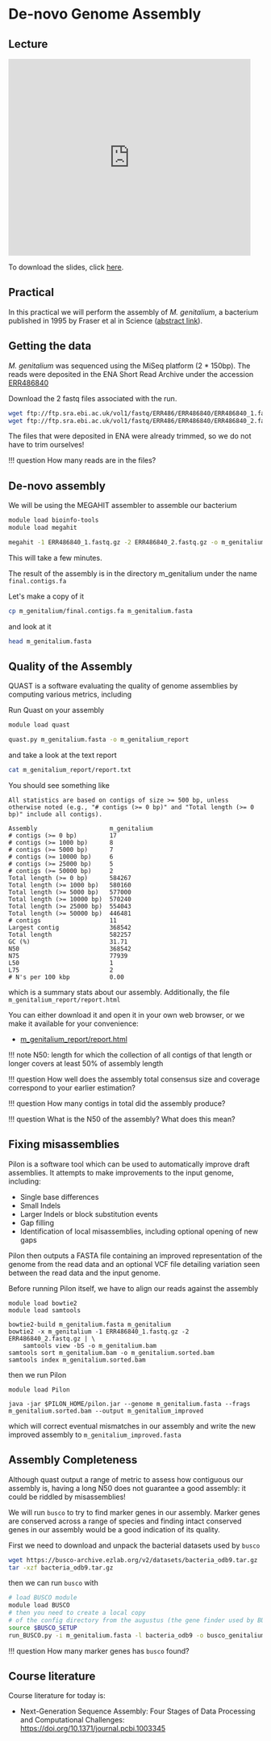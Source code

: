 # De-novo Genome Assembly

## Lecture

<iframe src="https://docs.google.com/presentation/d/e/2PACX-1vRKVI_pHGubDWeRPaAO7c9g55DzHMO5Lgd7g7AZXvjB77wAAb-wED82lXgV5P7GPF02k-21YMx8ObaX/embed?start=false&loop=false&delayms=3000" frameborder="0" width="480" height="389" allowfullscreen="true" mozallowfullscreen="true" webkitallowfullscreen="true"></iframe>

To download the slides, click [here](https://docs.google.com/presentation/d/1FzKPw7QSSj-AXtMcq5YhNZHFB37ILd84_ygE0NZg8nQ/export/pptx).

## Practical

In this practical we will perform the assembly of _M. genitalium_, a bacterium published in 1995 by Fraser et al in Science ([abstract link](https://www.ncbi.nlm.nih.gov/pubmed/7569993)).

## Getting the data

_M. genitalium_ was sequenced using the MiSeq platform (2 \* 150bp).
The reads were deposited in the ENA Short Read Archive under the accession [ERR486840](https://www.ebi.ac.uk/ena/data/view/ERR486840)

Download the 2 fastq files associated with the run.

```bash
wget ftp://ftp.sra.ebi.ac.uk/vol1/fastq/ERR486/ERR486840/ERR486840_1.fastq.gz
wget ftp://ftp.sra.ebi.ac.uk/vol1/fastq/ERR486/ERR486840/ERR486840_2.fastq.gz
```

The files that were deposited in ENA were already trimmed, so we do not have to trim ourselves!

!!! question
How many reads are in the files?

## De-novo assembly

We will be using the MEGAHIT assembler to assemble our bacterium

```bash
module load bioinfo-tools
module load megahit

megahit -1 ERR486840_1.fastq.gz -2 ERR486840_2.fastq.gz -o m_genitalium
```

This will take a few minutes.

The result of the assembly is in the directory m_genitalium under the name `final.contigs.fa`

Let's make a copy of it

```bash
cp m_genitalium/final.contigs.fa m_genitalium.fasta
```

and look at it

```bash
head m_genitalium.fasta
```

## Quality of the Assembly

QUAST is a software evaluating the quality of genome assemblies by computing various metrics, including

Run Quast on your assembly

```bash
module load quast

quast.py m_genitalium.fasta -o m_genitalium_report
```

and take a look at the text report

```bash
cat m_genitalium_report/report.txt
```

You should see something like

```
All statistics are based on contigs of size >= 500 bp, unless otherwise noted (e.g., "# contigs (>= 0 bp)" and "Total length (>= 0 bp)" include all contigs).

Assembly                    m_genitalium
# contigs (>= 0 bp)         17
# contigs (>= 1000 bp)      8
# contigs (>= 5000 bp)      7
# contigs (>= 10000 bp)     6
# contigs (>= 25000 bp)     5
# contigs (>= 50000 bp)     2
Total length (>= 0 bp)      584267
Total length (>= 1000 bp)   580160
Total length (>= 5000 bp)   577000
Total length (>= 10000 bp)  570240
Total length (>= 25000 bp)  554043
Total length (>= 50000 bp)  446481
# contigs                   11
Largest contig              368542
Total length                582257
GC (%)                      31.71
N50                         368542
N75                         77939
L50                         1
L75                         2
# N's per 100 kbp           0.00
```

which is a summary stats about our assembly.
Additionally, the file `m_genitalium_report/report.html`

You can either download it and open it in your own web browser, or we make it available for your convenience:

- [m_genitalium_report/report.html](data/fastqc/report.html)

!!! note
N50: length for which the collection of all contigs of that length or longer covers at least 50% of assembly length

!!! question
How well does the assembly total consensus size and coverage correspond to your earlier estimation?

!!! question
How many contigs in total did the assembly produce?

!!! question
What is the N50 of the assembly? What does this mean?

## Fixing misassemblies

Pilon is a software tool which can be used to automatically improve draft assemblies.
It attempts to make improvements to the input genome, including:

- Single base differences
- Small Indels
- Larger Indels or block substitution events
- Gap filling
- Identification of local misassemblies, including optional opening of new gaps

Pilon then outputs a FASTA file containing an improved representation of the genome from the read data and an optional VCF file detailing variation seen between the read data and the input genome.

Before running Pilon itself, we have to align our reads against the assembly

```
module load bowtie2
module load samtools

bowtie2-build m_genitalium.fasta m_genitalium
bowtie2 -x m_genitalium -1 ERR486840_1.fastq.gz -2 ERR486840_2.fastq.gz | \
    samtools view -bS -o m_genitalium.bam
samtools sort m_genitalium.bam -o m_genitalium.sorted.bam
samtools index m_genitalium.sorted.bam
```

then we run Pilon

```
module load Pilon

java -jar $PILON_HOME/pilon.jar --genome m_genitalium.fasta --frags m_genitalium.sorted.bam --output m_genitalium_improved
```

which will correct eventual mismatches in our assembly and write the new improved assembly to `m_genitalium_improved.fasta`

## Assembly Completeness

Although quast output a range of metric to assess how contiguous our assembly is, having a long N50 does not guarantee a good assembly: it could be riddled by misassemblies!

We will run `busco` to try to find marker genes in our assembly. Marker genes are conserved across a range of species and finding intact conserved genes in our assembly would be a good indication of its quality.

First we need to download and unpack the bacterial datasets used by `busco`

```bash
wget https://busco-archive.ezlab.org/v2/datasets/bacteria_odb9.tar.gz
tar -xzf bacteria_odb9.tar.gz
```

then we can run `busco` with

```bash
# load BUSCO module
module load BUSCO
# then you need to create a local copy
# of the config directory from the augustus (the gene finder used by BUSCO) module
source $BUSCO_SETUP
run_BUSCO.py -i m_genitalium.fasta -l bacteria_odb9 -o busco_genitalium -m genome
```

!!! question
How many marker genes has `busco` found?

## Course literature

Course literature for today is:

- Next-Generation Sequence Assembly: Four Stages of Data Processing and Computational Challenges: <https://doi.org/10.1371/journal.pcbi.1003345>
